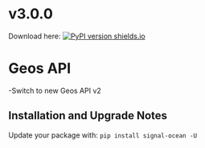 # v3.0.0
Download here: [![PyPI version shields.io](https://img.shields.io/pypi/v/signal-ocean.svg)](https://pypi.python.org/pypi/signal-ocean/)

# Geos API

-Switch to new Geos API v2

## Installation and Upgrade Notes
Update your package with: `pip install signal-ocean -U`